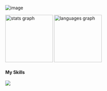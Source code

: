 
![image](https://github.com/user-attachments/assets/f37f2d01-351c-4b7b-8558-04252781369c)

<div>
  <img src="https://github-readme-stats.vercel.app/api?username=ericksoumes&hide_title=true&hide_rank=false&show_icons=true&include_all_commits=true&count_private=true&disable_animations=false&theme=great-gatsby&locale=en&hide_border=true" height="150" alt="stats graph" />
  <img src="https://github-readme-stats.vercel.app/api/top-langs?username=ericksoumes&locale=en&hide_title=false&layout=compact&langs_count=4&theme=great-gatsby&hide_border=true&card_width=350" height="150" alt="languages graph" />
</div>

<p align="center">
  <h4>My Skills</h4>
  <a href="https://skillicons.dev">
    <img src="https://skillicons.dev/icons?i=css,docker,figma,git,github,html,js,jest,linux,mysql,nextjs,nodejs,postgres,prisma,react,tailwind,ts,vercel,vscode" />
  </a>
</p>




